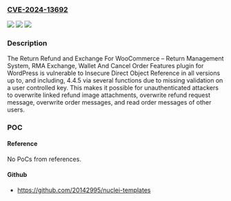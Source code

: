 ### [CVE-2024-13692](https://cve.mitre.org/cgi-bin/cvename.cgi?name=CVE-2024-13692)
![](https://img.shields.io/static/v1?label=Product&message=Return%20Refund%20and%20Exchange%20For%20WooCommerce%20%E2%80%93%20Return%20Management%20System%2C%20RMA%20Exchange%2C%20Wallet%20And%20Cancel%20Order%20Features&color=blue)
![](https://img.shields.io/static/v1?label=Version&message=*%3C%3D%204.4.5%20&color=brighgreen)
![](https://img.shields.io/static/v1?label=Vulnerability&message=CWE-285%20Improper%20Authorization&color=brighgreen)

### Description

The Return Refund and Exchange For WooCommerce – Return Management System, RMA Exchange, Wallet And Cancel Order Features plugin for WordPress is vulnerable to Insecure Direct Object Reference in all versions up to, and including, 4.4.5 via several functions due to missing validation on a user controlled key. This makes it possible for unauthenticated attackers to overwrite linked refund image attachments, overwrite refund request message, overwrite order messages, and read order messages of other users.

### POC

#### Reference
No PoCs from references.

#### Github
- https://github.com/20142995/nuclei-templates

